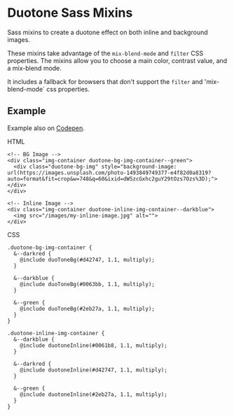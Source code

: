 # Duotone Sass Mixins
Sass mixins to create a duotone effect on both inline and background images.

These mixins take advantage of the `mix-blend-mode` and `filter` CSS properties.  The mixins allow you to choose a main color, contrast value, and a mix-blend mode.

It includes a fallback for browsers that don't support the `filter` and 'mix-blend-mode` css properties.

## Example

Example also on [Codepen](https://codepen.io/miguelceja/pen/pdPwwX).

HTML
```
<!-- BG Image -->
<div class="img-container duotone-bg-img-container--green">
  <div class="duotone-bg-img" style="background-image: url(https://images.unsplash.com/photo-1493849749377-e4f82d0a8319?auto=format&fit=crop&w=748&q=60&ixid=dW5zcGxhc2guY29tOzs7Ozs%3D);"></div>
</div>

<!-- Inline Image -->
<div class="img-container duotone-inline-img-container--darkblue">
  <img src="/images/my-inline-image.jpg" alt="">
</div>
```

CSS
```
.duotone-bg-img-container {
  &--darkred {
    @include duoToneBg(#d42747, 1.1, multiply);
  }

  &--darkblue {
    @include duoToneBg(#0063bb, 1.1, multiply);
  }

  &--green {
    @include duoToneBg(#2eb27a, 1.1, multiply);
  }
}

.duotone-inline-img-container {
  &--darkblue {
    @include duotoneInline(#0061b8, 1.1, multiply);
  }

  &--darkred {
    @include duotoneInline(#d42747, 1.1, multiply);
  }

  &--green {
    @include duotoneInline(#2eb27a, 1.1, multiply);
  }
}
```


